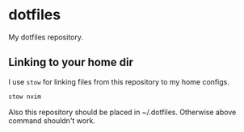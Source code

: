# dotfiles

My dotfiles repository.

## Linking to your home dir

I use `stow` for linking files from this repository to my home configs.

```bash
stow nvim
```

Also this repository should be placed in ~/.dotfiles. Otherwise above command shouldn't work.
